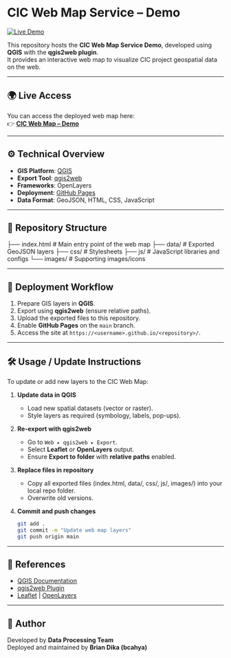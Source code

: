 # CIC Web Map Service – Demo

[![Live Demo](https://img.shields.io/badge/Live%20Demo-Online-brightgreen)](https://djajeri.github.io/CIC-WEB-MAP---DEMO/)

This repository hosts the **CIC Web Map Service Demo**, developed using **QGIS** with the **qgis2web plugin**.  
It provides an interactive web map to visualize CIC project geospatial data on the web.

---

## 🌍 Live Access
You can access the deployed web map here:  
👉 **[CIC Web Map – Demo](https://djajeri.github.io/CIC-WEB-MAP---DEMO/)**

---

## ⚙️ Technical Overview
- **GIS Platform**: [QGIS](https://qgis.org)  
- **Export Tool**: [qgis2web](https://github.com/tomchadwin/qgis2web)  
- **Frameworks**: OpenLayers
- **Deployment**: [GitHub Pages](https://pages.github.com/)  
- **Data Format**: GeoJSON, HTML, CSS, JavaScript  

---

## 📂 Repository Structure
├── index.html # Main entry point of the web map
├── data/ # Exported GeoJSON layers
├── css/ # Stylesheets
├── js/ # JavaScript libraries and configs
└── images/ # Supporting images/icons


---

## 🚀 Deployment Workflow
1. Prepare GIS layers in **QGIS**.  
2. Export using **qgis2web** (ensure relative paths).  
3. Upload the exported files to this repository.  
4. Enable **GitHub Pages** on the `main` branch.  
5. Access the site at `https://<username>.github.io/<repository>/`.

---

## 🛠 Usage / Update Instructions
To update or add new layers to the CIC Web Map:

1. **Update data in QGIS**  
   - Load new spatial datasets (vector or raster).  
   - Style layers as required (symbology, labels, pop-ups).  

2. **Re-export with qgis2web**  
   - Go to `Web ▸ qgis2web ▸ Export`.  
   - Select **Leaflet** or **OpenLayers** output.  
   - Ensure **Export to folder** with **relative paths** enabled.  

3. **Replace files in repository**  
   - Copy all exported files (index.html, data/, css/, js/, images/) into your local repo folder.  
   - Overwrite old versions.  

4. **Commit and push changes**  
   ```bash
   git add .
   git commit -m "Update web map layers"
   git push origin main

---

## 📖 References
- [QGIS Documentation](https://docs.qgis.org)  
- [qgis2web Plugin](https://plugins.qgis.org/plugins/qgis2web/)  
- [Leaflet](https://leafletjs.com/) | [OpenLayers](https://openlayers.org/)  

---

## 👤 Author
Developed by **Data Processing Team**  
Deployed and maintained by **Brian Dika (bcahya)**  
